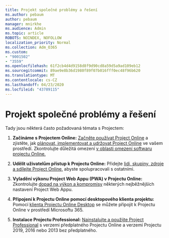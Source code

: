 ```yaml
---
title: Projekt společné problémy a řešení
ms.author: pebaum
author: pebaum
manager: mnirkhe
ms.audience: Admin
ms.topic: article
ROBOTS: NOINDEX, NOFOLLOW
localization_priority: Normal
ms.collection: Adm_O365
ms.custom:
- "9001502"
- "3559"
ms.openlocfilehash: 61f2cb4d4d9158d8f9d90cd8a59d5a9ad109eb12
ms.sourcegitcommit: 89ae9e8b36d1980f89f07b016fff0ec48f96b620
ms.translationtype: MT
ms.contentlocale: cs-CZ
ms.lasthandoff: 04/23/2020
ms.locfileid: "43789115"
---
```

# <a name="project-common-issues-and-resolutions"></a>Projekt společné problémy a řešení

Tady jsou některá často požadovaná témata s Projectem:

1. **Začínáme s Projectem Online:**  [Začněte používat Project Online](https://docs.microsoft.com/ProjectOnline/get-started-with-project-online) a zjistěte, jak [plánovat, implementovat a udržovat Project Online](https://docs.microsoft.com/projectonline/project-online) ve vašem prostředí. Zkontrolujte důležitá omezení [v oblasti omezení softwaru projectu Online.](https://docs.microsoft.com/ProjectOnline/project-online-software-boundaries-and-limits)

2. **Udělit uživatelům přístup k Projectu Online:** Přidejte [lidi, skupiny, zdroje a sdílejte Project Online,](https://docs.microsoft.com/projectonline/step-2-add-people-to-project-online) abyste spolupracovali s ostatními. 

3. **Vyladění výkonu Project Web Appu (PWA) v Projectu Online:** Zkontrolujte [dopad na výkon a kompromisy](https://docs.microsoft.com/projectonline/tune-project-online-performance) některých nejběžnějších nastavení Project Web Appu.

4. **Připojení k Projectu Online pomocí desktopového klienta projektu:** Pomocí [klienta Projectu Online Desktop](https://docs.microsoft.com/projectonline/connect-to-project-online-with-the-project-online-desktop-client) se můžete připojit k Projectu Online v prostředí Microsoftu 365. 

5. **Instalace Projectu Professional:** [Nainstalujte a použijte Project Professional](https://support.office.com/article/install-project-7059249b-d9fe-4d61-ab96-5c5bf435f281) s verzemi předplatného Projectu Online a verzemi Projectu 2019, 2016 nebo 2013 bez předplatného.

